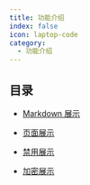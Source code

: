 ```yaml
---
title: 功能介绍
index: false
icon: laptop-code
category:
  - 功能介绍
---
```


## 目录

- [Markdown 展示](markdown.md)

- [页面展示](page.md)

- [禁用展示](disable.md)

- [加密展示](encrypt.md)
